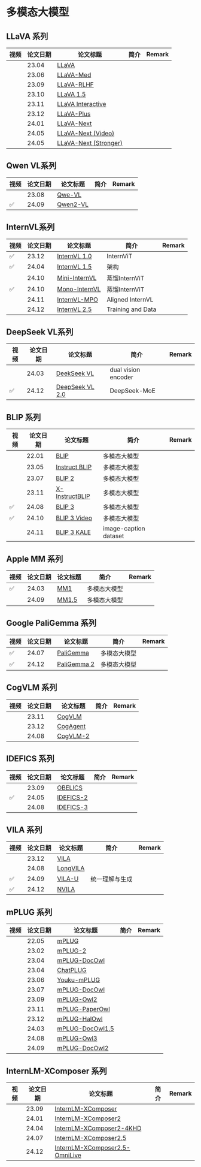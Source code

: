 # 多模态大模型

## LLaVA 系列

| 视频 | 论文日期 | 论文标题      | 简介              | Remark |
|------|----------|---------------|-------------------|--------|
|      | 23.04    | [LLaVA](https://arxiv.org/abs/2304.08485)  |          |        |
|      | 23.06     | [LLaVA-Med](https://arxiv.org/abs/2306.00890)  |         |        |
|      | 23.09     | [LLaVA-RLHF](https://llava-rlhf.github.io/)  |         |        |
|      | 23.10    | [LLaVA 1.5](https://arxiv.org/abs/2310.03744)  |          |        |
|      | 23.11    | [LLaVA Interactive](https://arxiv.org/abs/2311.00571)  |          |        |
|      | 23.12    | [LLaVA-Plus](https://arxiv.org/abs/2311.05437)  |          |        |
|      | 24.01    | [LLaVA-Next](https://llava-vl.github.io/blog/2024-01-30-llava-next/)  |          |        |
|      | 24.05    | [LLaVA-Next (Video)](https://llava-vl.github.io/blog/2024-04-30-llava-next-video/)  |          |        |
|      | 24.05    | [LLaVA-Next (Stronger)](https://llava-vl.github.io/blog/2024-05-10-llava-next-stronger-llms/)  |          |        |

## Qwen VL系列

| 视频 | 论文日期 | 论文标题      | 简介              | Remark |
|------|----------|---------------|-------------------|--------|
|      | 23.08    | [Qwe-VL](http://arxiv.org/abs/2308.12966)  |         |        |
|  ✅  | 24.09     | [Qwen2-VL](http://arxiv.org/abs/2409.12191)  |         |        |

## InternVL系列

| 视频 | 论文日期 | 论文标题      | 简介              | Remark |
|------|----------|---------------|-------------------|--------|
| ✅   | 23.12    | [InternVL 1.0](http://arxiv.org/abs/2312.05542)  | InternViT         |        |
|   ✅    | 24.04    | [InternVL 1.5](http://arxiv.org/abs/2404.00227)  | 架构              |        |
|      | 24.10    | [Mini-InternVL](http://arxiv.org/abs/2410.16261) | 蒸馏InternViT     |        |
|   ✅   | 24.10    | [Mono-InternVL](http://arxiv.org/abs/2410.08202) | 蒸馏InternViT     |        |
|      | 24.11    | [InternVL-MPO](https://arxiv.org/abs/2411.10442)  | Aligned InternVL |        |
|      | 24.12    | [InternVL 2.5](http://arxiv.org/abs/2412.05271)  | Training and Data |        |

## DeepSeek VL系列

| 视频 | 论文日期 | 论文标题      | 简介              | Remark |
|------|----------|---------------|-------------------|--------|
|      | 24.03    | [DeekSeek VL](http://arxiv.org/abs/2403.05525)  | dual vision encoder         |        |
|  ✅  | 24.12     | [DeepSeek VL 2.0](http://arxiv.org/abs/2412.10302)  | DeepSeek-MoE             |        |

## BLIP 系列

| 视频 | 论文日期 | 论文标题      | 简介              | Remark |
|------|----------|---------------|-------------------|--------|
|      | 22.01    | [BLIP](https://arxiv.org/abs/2201.12086)  | 多模态大模型         |        |
|      | 23.05    | [Instruct BLIP](https://arxiv.org/abs/2305.06500)  | 多模态大模型         |        |
|      | 23.07    | [BLIP 2](https://proceedings.mlr.press/v202/li23q.html)  | 多模态大模型         |   |
|      | 23.11    | [X-InstructBLIP](http://arxiv.org/abs/2311.18799)  | 多模态大模型         |   |
| ✅   | 24.08    | [BLIP 3](http://arxiv.org/abs/2408.08872)  | 多模态大模型         |        |
| ✅   | 24.10    | [BLIP 3 Video](http://arxiv.org/abs/2410.16267)  | 多模态大模型         |        |
|    | 24.11    | [BLIP 3 KALE](http://arxiv.org/abs/2411.07461)  | image-caption dataset         |        |

## Apple MM 系列

| 视频 | 论文日期 | 论文标题      | 简介              | Remark |
|------|----------|---------------|-------------------|--------|
| ✅   | 24.03    | [MM1](http://arxiv.org/abs/2403.09611)  | 多模态大模型         |        |
|    | 24.09    | [MM1.5](http://arxiv.org/abs/2409.20566)  | 多模态大模型         |        |

## Google PaliGemma 系列

| 视频 | 论文日期 | 论文标题      | 简介              | Remark |
|------|----------|---------------|-------------------|--------|
| ✅   | 24.07    | [PaliGemma](http://arxiv.org/abs/2407.07726)  | 多模态大模型         |        |
| ✅   | 24.12    | [PaliGemma 2](http://arxiv.org/abs/2412.03555)  | 多模态大模型         |        |

## CogVLM 系列

| 视频 | 论文日期 | 论文标题      | 简介              | Remark |
|------|----------|---------------|-------------------|--------|
|      | 23.11    | [CogVLM](https://arxiv.org/abs/2311.03079)  |          |        |
|      | 23.12    | [CogAgent](https://arxiv.org/abs/2312.08914)  |         |        |
|      | 24.08    | [CogVLM-2](https://arxiv.org/abs/2408.16500)  |          |        |

## IDEFICS 系列

| 视频 | 论文日期 | 论文标题      | 简介              | Remark |
|------|----------|---------------|-------------------|--------|
|      | 23.09    | [OBELICS](https://openreview.net/forum?id=SKN2hflBIZ&noteId=dDhzqGrzJk)  |          |        |
|  ✅  | 24.05    | [IDEFICS-2](https://arxiv.org/abs/2405.02246)  |          |        |
|      | 24.08    | [IDEFICS-3](https://arxiv.org/abs/2408.12637)  |          |        |

## VILA 系列

| 视频 | 论文日期 | 论文标题      | 简介              | Remark |
|------|----------|---------------|-------------------|--------|
|      | 23.12    | [VILA](https://arxiv.org/abs/2312.07533)  |          |        |
|      | 24.08    | [LongVILA](https://openreview.net/forum?id=wCXAlfvCy6)  |          |        |
|   ✅ | 24.09    | [VILA-U](https://openreview.net/forum?id=02haSpO453)  |    统一理解与生成      |        |
|   ✅ | 24.12    | [NVILA](https://arxiv.org/abs/2412.04468)  |          |        |

## mPLUG 系列

| 视频 | 论文日期 | 论文标题      | 简介              | Remark |
|------|----------|---------------|-------------------|--------|
|      | 22.05    | [mPLUG](https://arxiv.org/pdf/2205.12005)  |          |        |
|      | 23.02    | [mPLUG-2](https://arxiv.org/pdf/2302.00402)  |          |        |
|      | 23.04    | [mPLUG-DocOwl](https://arxiv.org/pdf/2304.14178)  |          |        |
|      | 23.04    | [ChatPLUG](https://arxiv.org/abs/2304.07849)  |          |        |
|      | 23.06    | [Youku-mPLUG](https://arxiv.org/pdf/2306.04362)  |          |        |
|      | 23.07    | [mPLUG-DocOwl](https://arxiv.org/pdf/2307.02499)  |          |        |
|      | 23.09    | [mPLUG-Owl2](https://arxiv.org/pdf/2311.04257)  |          |        |
|      | 23.11    | [mPLUG-PaperOwl](https://arxiv.org/pdf/2311.18248)  |          |        |
|      | 23.12    | [mPLUG-HalOwl](https://arxiv.org/pdf/2312.06968v4)  |          |        |
|      | 24.03    | [mPLUG-DocOwl1.5](https://arxiv.org/pdf/2403.12895)  |          |        |
|      | 24.08    | [mPLUG-Owl3](https://arxiv.org/pdf/2408.04840)  |          |        |
|      | 24.09    | [mPLUG-DocOwl2](https://arxiv.org/pdf/2409.03420)  |          |        |

## InternLM-XComposer 系列

| 视频 | 论文日期 | 论文标题      | 简介              | Remark |
|------|----------|---------------|-------------------|--------|
|      | 23.09    | [InternLM-XComposer](https://arxiv.org/pdf/2309.15112)  |          |        |
|      | 24.01    | [InternLM-XComposer2](https://arxiv.org/pdf/2401.16420)  |          |        |
|      | 24.04    | [InternLM-XComposer2-4KHD](https://arxiv.org/pdf/2404.06512)  |          |        |
|      | 24.07    | [InternLM-XComposer2.5](https://arxiv.org/pdf/2407.03320)  |          |        |
|      | 24.12    | [InternLM-XComposer2.5-OmniLive](https://arxiv.org/pdf/2412.09596)  |          |        |
